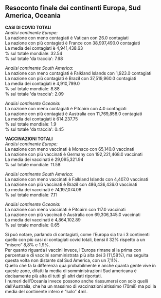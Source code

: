 ## Resoconto finale dei continenti Europa, Sud America, Oceania
**CASI DI COVID TOTALI**  
*Analisi continente Europe:*  
		La nazione con meno contagiati è Vatican con 26.0 contagiati  
		La nazione con più contagiati è France con 38,997,490.0 contagiati  
		La media dei contagiati è 4,941,438.63  
		% sul totale mondiale: 32.54  
		% sul totale 'da traccia': 7.68

*Analisi continente South America:*  
	La nazione con meno contagiati è Falkland Islands con 1,923.0 contagiati  
	La nazione con più contagiati è Brazil con 37,519,960.0 contagiati  
	La media dei contagiati è 4,910,799.0  
	% sul totale mondiale: 8.88  
	% sul totale 'da traccia': 2.09

*Analisi continente Oceania:*  
	La nazione con meno contagiati è Pitcairn con 4.0 contagiati  
	La nazione con più contagiati è Australia con 11,769,858.0 contagiati  
	La media dei contagiati è 614,237.75  
	% sul totale mondiale: 1.9  
	% sul totale 'da traccia': 0.45

**VACCINAZIONI TOTALI**  
*Analisi continente Europe:*  
	La nazione con meno vaccinati è Monaco con 65,140.0 vaccinati  
	La nazione con più vaccinati è Germany con 192,221,468.0 vaccinati  
	La media dei vaccinati è 29,095,321.94  
	% sul totale mondiale: 11.58  

*Analisi continente South America:*  
	La nazione con meno vaccinati è Falkland Islands con 4,407.0 vaccinati  
	La nazione con più vaccinati è Brazil con 486,436,436.0 vaccinati  
	La media dei vaccinati è 74,197,074.08  
	% sul totale mondiale: 7.11

*Analisi continente Oceania:*  
	La nazione con meno vaccinati è Pitcairn con 117.0 vaccinati  
	La nazione con più vaccinati è Australia con 69,306,345.0 vaccinati  
	La media dei vaccinati è 4,864,102.89  
	% sul totale mondiale: 0.65  


Si può notare, parlando di contagiati, come l’Europa sia tra i 3 continenti quello con più casi di contagiati covid totali, bensì il 32% rispetto a un “misero” 8,8% e 1,9%.  
Per quanto riguarda i vaccini invece, l’Europa rimane sì la prima con percentuale di vaccini somministrata più alta dei 3 (11,58%), ma seguita questa volta non distante dal Sud America, con un 7,11%.  
Quello che fa la differenza qua probabilmente è anche quanta gente vive in queste zone, difatti la media di somministrazioni Sud americana è decisamente più alta di tutti gli altri dati riportati.  
I numeri dell’Oceania invece possono anche riassumersi con solo quelli dell’Australia, che ha un massimo di vaccinazioni altissimo (70mil) ma poi la media del continente intero è “solo” 4mil.
